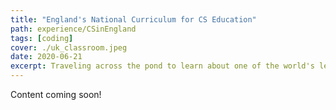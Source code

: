 ```yaml
---
title: "England's National Curriculum for CS Education"
path: experience/CSinEngland
tags: [coding]
cover: ./uk_classroom.jpeg
date: 2020-06-21
excerpt: Traveling across the pond to learn about one of the world's leading CS education curriculums 🏴󠁧󠁢󠁥󠁮󠁧󠁿
---
```


Content coming soon!